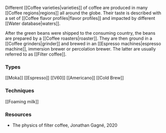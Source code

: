 Different [[Coffee varieties|varieties]] of coffee are produced in many [[Coffee regions|regions]] all around the globe. Their taste is described with a set of [[Coffee flavor profiles|flavor profiles]] and impacted by different [[Water database|waters]].

After the green beans were shipped to the consuming country, the beans are prepared by a [[Coffee roasters|roaster]]. They are then ground in a [[Coffee grinders|grinder]] and brewed in an [[Espresso machines|espresso machine]], immersion brewer or percolation brewer. The latter are usually referred to as [[Filter coffee]].

### Types
[[Moka]]  [[Espresso]]  [[V60]]  [[Americano]]  [[Cold Brew]]

### Techniques
[[Foaming milk]]

### Resources
- The physics of filter coffee, Jonathan Gagné, 2020
